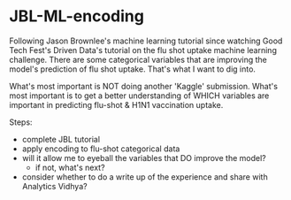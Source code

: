 # JBL-ML-encoding
Following Jason Brownlee's machine learning tutorial since watching Good Tech Fest's Driven Data's tutorial on the flu shot uptake machine learning challenge.
There are some categorical variables that are improving the model's prediction of flu shot uptake. That's what I want to dig into.

What's most important is NOT doing another 'Kaggle' submission. What's most important is to get a better understanding of WHICH variables are important in predicting flu-shot & H1N1 vaccination uptake.

Steps:
- complete JBL tutorial
- apply encoding to flu-shot categorical data
- will it allow me to eyeball the variables that DO improve the model?
  - if not, what's next?
- consider whether to do a write up of the experience and share with Analytics Vidhya?
